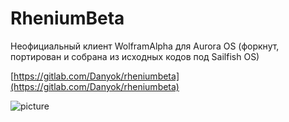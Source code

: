 RheniumBeta
===================

Неофициальный клиент WolframAlpha для Aurora OS (форкнут, портирован и собрана из исходных кодов под Sailfish OS)

[https://gitlab.com/Danyok/rheniumbeta](https://gitlab.com/Danyok/rheniumbeta)

![picture](../data/io.github.danyok96.RheniumBeta.png)